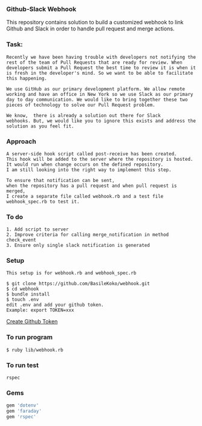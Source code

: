 ### Github-Slack Webhook

This repository contains solution to build a customized webhook to link
Github and Slack in order to handle pull request and merge actions.

### Task:
```
Recently we have been having trouble with developers not notifying the
rest of the team of Pull Requests that are ready for review. When
developers submit a Pull Request the best time to review it is when it
is fresh in the developer's mind. So we want to be able to facilitate
this happening.

We use GitHub as our primary development platform. We allow remote
working and have an office in New York so we use Slack as our primary
day to day communication. We would like to bring together these two
pieces of technology to solve our Pull Request problem.

We know,  there is already a solution out there for Slack
webhooks. But, we would like you to ignore this exists and address the
solution as you feel fit.
```
### Approach

```
A server-side hook script called post-receive has been created.
This hook will be added to the server where the repository is hosted.
It would run when change occurs on the defined repository.
I am still looking into the right way to implement this step.

To ensure that notification can be sent,
when the repository has a pull request and when pull request is merged,
I create a separate file called webhook.rb and a test file webhook_spec.rb to test it.
```
### To do
```
1. Add script to server
2. Improve criteria for calling merge_notification in method check_event
3. Ensure only single slack notification is generated
```
### Setup
```
This setup is for webhook.rb and webhook_spec.rb

$ git clone https://github.com/BasileKoko/webhook.git
$ cd webhook
$ bundle install
$ touch .env
edit .env and add your github token.
Example: export TOKEN=xxx
```
[Create Github Token](https://help.github.com/articles/creating-a-personal-access-token-for-the-command-line/)

### To run program

```
$ ruby lib/webhook.rb
```

### To run test
```
rspec
```

### Gems
```ruby
gem 'dotenv'
gem 'faraday'
gem 'rspec'
```
